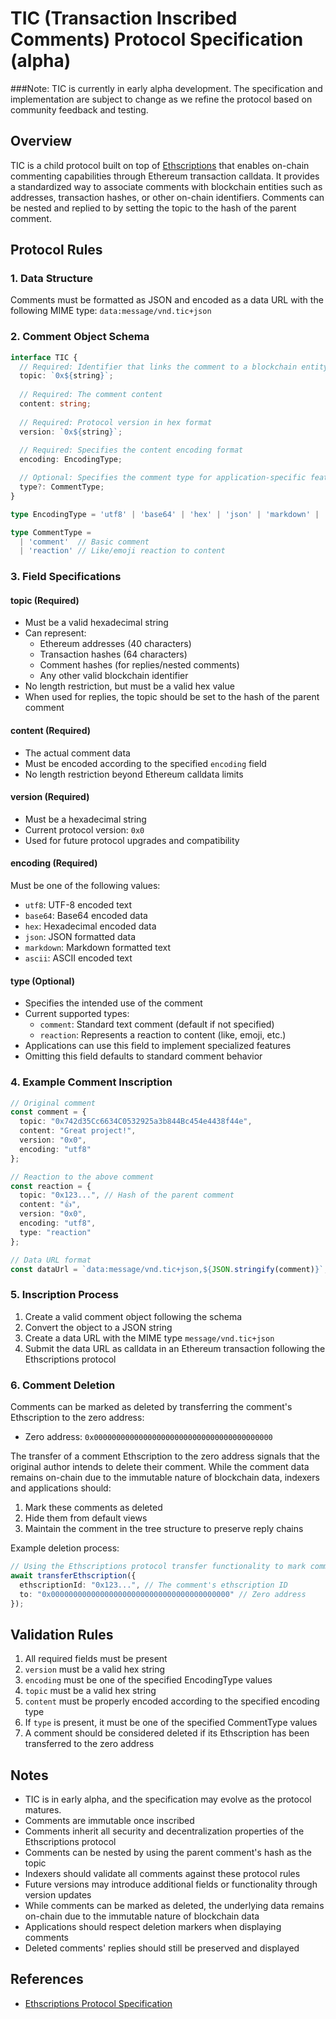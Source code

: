 # TIC (Transaction Inscribed Comments) Protocol Specification (alpha)

###Note:
TIC is currently in early alpha development. The specification and implementation are subject to change as we refine the protocol based on community feedback and testing.

## Overview
TIC is a child protocol built on top of [Ethscriptions](https://docs.ethscriptions.com/) that enables on-chain commenting capabilities through Ethereum transaction calldata. It provides a standardized way to associate comments with blockchain entities such as addresses, transaction hashes, or other on-chain identifiers. Comments can be nested and replied to by setting the topic to the hash of the parent comment.

## Protocol Rules

### 1. Data Structure
Comments must be formatted as JSON and encoded as a data URL with the following MIME type:
`data:message/vnd.tic+json`


### 2. Comment Object Schema
```typescript
interface TIC {
  // Required: Identifier that links the comment to a blockchain entity
  topic: `0x${string}`;  
  
  // Required: The comment content
  content: string;
  
  // Required: Protocol version in hex format
  version: `0x${string}`;
  
  // Required: Specifies the content encoding format
  encoding: EncodingType;

  // Optional: Specifies the comment type for application-specific features
  type?: CommentType;
}

type EncodingType = 'utf8' | 'base64' | 'hex' | 'json' | 'markdown' | 'ascii';

type CommentType = 
  | 'comment'  // Basic comment
  | 'reaction' // Like/emoji reaction to content
```

### 3. Field Specifications

#### topic (Required)
- Must be a valid hexadecimal string
- Can represent:
  - Ethereum addresses (40 characters)
  - Transaction hashes (64 characters)
  - Comment hashes (for replies/nested comments)
  - Any other valid blockchain identifier
- No length restriction, but must be a valid hex value
- When used for replies, the topic should be set to the hash of the parent comment

#### content (Required)
- The actual comment data
- Must be encoded according to the specified `encoding` field
- No length restriction beyond Ethereum calldata limits

#### version (Required)
- Must be a hexadecimal string
- Current protocol version: `0x0`
- Used for future protocol upgrades and compatibility

#### encoding (Required)
Must be one of the following values:
- `utf8`: UTF-8 encoded text
- `base64`: Base64 encoded data
- `hex`: Hexadecimal encoded data
- `json`: JSON formatted data
- `markdown`: Markdown formatted text
- `ascii`: ASCII encoded text

#### type (Optional)
- Specifies the intended use of the comment
- Current supported types:
  - `comment`: Standard text comment (default if not specified)
  - `reaction`: Represents a reaction to content (like, emoji, etc.)
- Applications can use this field to implement specialized features
- Omitting this field defaults to standard comment behavior

### 4. Example Comment Inscription

```typescript
// Original comment
const comment = {
  topic: "0x742d35Cc6634C0532925a3b844Bc454e4438f44e",
  content: "Great project!",
  version: "0x0",
  encoding: "utf8"
};

// Reaction to the above comment
const reaction = {
  topic: "0x123...", // Hash of the parent comment
  content: "👍",
  version: "0x0",
  encoding: "utf8",
  type: "reaction"
};

// Data URL format
const dataUrl = `data:message/vnd.tic+json,${JSON.stringify(comment)}`;
```

### 5. Inscription Process
1. Create a valid comment object following the schema
2. Convert the object to a JSON string
3. Create a data URL with the MIME type `message/vnd.tic+json`
4. Submit the data URL as calldata in an Ethereum transaction following the Ethscriptions protocol

### 6. Comment Deletion
Comments can be marked as deleted by transferring the comment's Ethscription to the zero address:
- Zero address: `0x0000000000000000000000000000000000000000`

The transfer of a comment Ethscription to the zero address signals that the original author intends to delete their comment. While the comment data remains on-chain due to the immutable nature of blockchain data, indexers and applications should:
1. Mark these comments as deleted
2. Hide them from default views
3. Maintain the comment in the tree structure to preserve reply chains

Example deletion process:
```typescript
// Using the Ethscriptions protocol transfer functionality to mark comment as deleted
await transferEthscription({
  ethscriptionId: "0x123...", // The comment's ethscription ID
  to: "0x0000000000000000000000000000000000000000" // Zero address
});
```

## Validation Rules
1. All required fields must be present
2. `version` must be a valid hex string
3. `encoding` must be one of the specified EncodingType values
4. `topic` must be a valid hex string
5. `content` must be properly encoded according to the specified encoding type
6. If `type` is present, it must be one of the specified CommentType values
7. A comment should be considered deleted if its Ethscription has been transferred to the zero address

## Notes
- TIC is in early alpha, and the specification may evolve as the protocol matures.
- Comments are immutable once inscribed
- Comments inherit all security and decentralization properties of the Ethscriptions protocol
- Comments can be nested by using the parent comment's hash as the topic
- Indexers should validate all comments against these protocol rules
- Future versions may introduce additional fields or functionality through version updates
- While comments can be marked as deleted, the underlying data remains on-chain due to the immutable nature of blockchain data
- Applications should respect deletion markers when displaying comments
- Deleted comments' replies should still be preserved and displayed

## References
- [Ethscriptions Protocol Specification](https://docs.ethscriptions.com/overview/protocol-specification)
